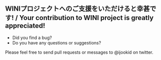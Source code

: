 ## WINIプロジェクトへのご支援をいただけると幸甚です! / Your contribution to WINI project is greatly appreciated!

* Did you find a bug?
* Do you have any questions or suggestions?

Please feel free to send pull requests or messages to @ijookid on twitter.
